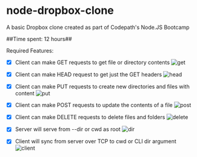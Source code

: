 # node-dropbox-clone

A basic Dropbox clone created as part of Codepath's Node.JS Bootcamp

##Time spent: 12 hours##

Required Features:
- [x] Client can make GET requests to get file or directory contents
![get](https://cloud.githubusercontent.com/assets/10262447/7460712/022dea6c-f25a-11e4-8677-56bf781a3ce9.gif)

- [x] Client can make HEAD request to get just the GET headers
![head](https://cloud.githubusercontent.com/assets/10262447/7460713/023efa78-f25a-11e4-9577-b80030769305.gif)

- [x] Client can make PUT requests to create new directories and files with content
![put](https://cloud.githubusercontent.com/assets/10262447/7460714/0240ca10-f25a-11e4-88f2-563fc2866bc3.gif)

- [x] Client can make POST requests to update the contents of a file
![post](https://cloud.githubusercontent.com/assets/10262447/7460715/024415d0-f25a-11e4-82e3-6c637b6e0a6c.gif)

- [x] Client can make DELETE requests to delete files and folders
![delete](https://cloud.githubusercontent.com/assets/10262447/7460711/022ce432-f25a-11e4-865f-0c84c20c8662.gif)

- [x] Server will serve from --dir or cwd as root
![dir](https://cloud.githubusercontent.com/assets/10262447/7460920/64b9b0c0-f25b-11e4-9b60-b3484d7569a1.gif)

- [x] Client will sync from server over TCP to cwd or CLI dir argument
![client](https://cloud.githubusercontent.com/assets/10262447/7461412/efab643c-f25e-11e4-82ae-dd3076ab62d8.gif)
